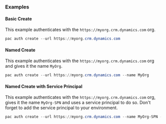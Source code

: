 ### Examples

#### Basic Create

This example authenticates with the `https://myorg.crm.dynamics.com` org.

```powershell
pac auth create --url https://myorg.crm.dynamics.com
```

#### Named Create

This example authenticates with the `https://myorg.crm.dynamics.com` org and gives it the name `MyOrg`.

```powershell
pac auth create --url https://myorg.crm.dynamics.com --name MyOrg
```

#### Named Create with Service Principal

This example authenticates with the `https://myorg.crm.dynamics.com` org, gives it the name `MyOrg-SPN` and uses a service principal to do so. Don't forget to add the service principal to your environment.

```powershell
pac auth create --url https://myorg.crm.dynamics.com --name MyOrg-SPN --applicationId 00000000-0000-0000-0000-000000000000 --clientSecret $clientSecret --tenant 00000000-0000-0000-0000-000000000000
```

